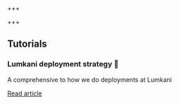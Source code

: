 +++

+++
## Tutorials

### Lumkani deployment strategy 🚀

A comprehensive to how we do deployments at Lumkani

[Read article](/tutorials/lumkani-deployment-strategy.html)